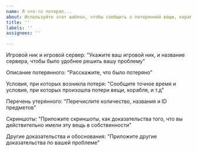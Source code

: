 ```yaml
---
name: Я что-то потерял...
about: Используйте этот шаблон, чтобы сообщить о потерянной вещи, корабле, и т.д
title: ''
labels: ''
assignees: ''

---
```


Игровой ник и игровой сервер: 
"Укажите ваш игровой ник, и название сервера, чтобы было удобнее решить вашу проблему"

Описание потерянного:
"Расскажите, что было потеряно"

Условия, при которых возникла потеря:
"Сообщите точное время и условия, при которых произошла потери вещи, корабля, и т.д"

Перечень утерянного:
"Перечислите количество, названия и ID предметов"

Скриншоты:
"Приложите скриншоты, как доказательства того, что вы действительно имели эту вещь в собственности"

Другие доказательства и обоснования:
"Приложите другие доказательства по вашей проблеме"
